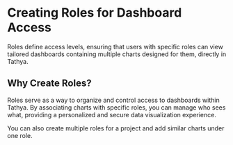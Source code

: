 # Creating Roles for Dashboard Access

Roles define access levels, ensuring that users with specific roles can view tailored dashboards containing multiple charts designed for them, directly in Tathya.

## Why Create Roles?

Roles serve as a way to organize and control access to dashboards within Tathya. By associating charts with specific roles, you can manage who sees what, providing a personalized and secure data visualization experience.

You can also create multiple roles for a project and add similar charts under one role.
